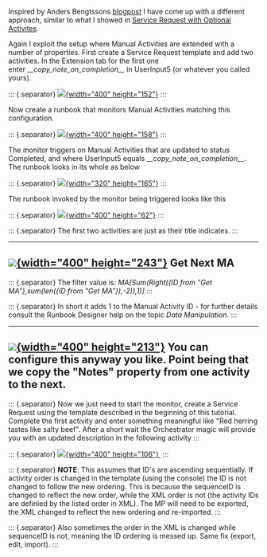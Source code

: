 ﻿Inspired by Anders Bengtssons [blogpost](http://contoso.se/blog/?p=3648)
I have come up with a different approach, similar to what I showed
in [Service Request with Optional
Activites](http://codebeaver.blogspot.dk/2013/11/service-request-with-optional-activites.html).

Again I exploit the setup where Manual Activities are extended with a
number of properties. First create a Service Request template and add
two activities. In the Extension tab for the first one
enter *\_\_copy\_note\_on\_completion\_\_* in UserInput5 (or whatever
you called yours).


::: {.separator}
[![](//1.bp.blogspot.com/-PdWh1iyKURc/UnrGbIONzHI/AAAAAAAACzk/8GdgXqkUNcg/s400/11.png){width="400"
height="152"}](//1.bp.blogspot.com/-PdWh1iyKURc/UnrGbIONzHI/AAAAAAAACzk/8GdgXqkUNcg/s1600/11.png)
:::

Now create a runbook that monitors Manual Activities matching this
configuration.

::: {.separator}
[![](//3.bp.blogspot.com/-WJ-bZo_1-aM/UnwF3m8lZmI/AAAAAAAACz0/PNc6VFu5wNs/s400/1.png){width="400"
height="158"}](//3.bp.blogspot.com/-WJ-bZo_1-aM/UnwF3m8lZmI/AAAAAAAACz0/PNc6VFu5wNs/s1600/1.png)
:::

The monitor triggers on Manual Activities that are updated to status
Completed, and where UserInput5
equals *\_\_copy\_note\_on\_completion\_\_*. The runbook looks in its
whole as below

::: {.separator}
[![](//4.bp.blogspot.com/-YMAQQTXCV2k/UnwGna6stGI/AAAAAAAACz8/cerQ27cd76k/s320/2.png){width="320"
height="165"}](//4.bp.blogspot.com/-YMAQQTXCV2k/UnwGna6stGI/AAAAAAAACz8/cerQ27cd76k/s1600/2.png)
:::

The runbook invoked by the monitor being triggered looks like this

::: {.separator}
[![](//2.bp.blogspot.com/-FiYUrMtb0Dc/UnwG-ppeGxI/AAAAAAAAC0E/A9bVLyq2Uho/s400/3.png){width="400"
height="62"}](//2.bp.blogspot.com/-FiYUrMtb0Dc/UnwG-ppeGxI/AAAAAAAAC0E/A9bVLyq2Uho/s1600/3.png)
:::

::: {.separator}
The first two activities are just as their title indicates.
:::

  ------------------------------------------------------------------------------------------------------------------------------------------------------------------------------------------------------
  [![](//1.bp.blogspot.com/-0dwblzQByFE/Unz6fcJm9tI/AAAAAAAAC0U/Gsjf28XwVX4/s400/12.png){width="400" height="243"}](//1.bp.blogspot.com/-0dwblzQByFE/Unz6fcJm9tI/AAAAAAAAC0U/Gsjf28XwVX4/s1600/12.png)
  Get Next MA
  ------------------------------------------------------------------------------------------------------------------------------------------------------------------------------------------------------

::: {.separator}
The filter value is: *MA\[Sum(Right({ID from \"Get MA\"},sum(len({ID
from \"Get MA\"}),-2)),1)\]*
:::

::: {.separator}
In short it adds 1 to the Manual Activity ID - for further details
consult the Runbook Designer help on the topic *Data Manipulation.*
:::

  ------------------------------------------------------------------------------------------------------------------------------------------------------------------------------------------------------
  [![](//4.bp.blogspot.com/-abXzQWm3Vzg/Unz7DWytg2I/AAAAAAAAC0c/c5EJZoVNcaw/s400/13.png){width="400" height="213"}](//4.bp.blogspot.com/-abXzQWm3Vzg/Unz7DWytg2I/AAAAAAAAC0c/c5EJZoVNcaw/s1600/13.png)
  You can configure this anyway you like. Point being that we copy the \"Notes\" property from one activity to the next.
  ------------------------------------------------------------------------------------------------------------------------------------------------------------------------------------------------------

::: {.separator}
Now we just need to start the monitor, create a Service Request using
the template described in the beginning of this tutorial. Complete the
first activity and enter something meaningful like \"Red herring tastes
like salty beef\". After a short wait the Orchestrator magic will
provide you with an updated description in the following activity
:::

::: {.separator}
[![](//1.bp.blogspot.com/-uiygEvPALzw/Unz8tzSaTZI/AAAAAAAAC0o/O1Zb0qTOYmw/s400/14.png){width="400"
height="106"} ](//1.bp.blogspot.com/-uiygEvPALzw/Unz8tzSaTZI/AAAAAAAAC0o/O1Zb0qTOYmw/s1600/14.png)
:::

::: {.separator}
**NOTE**: This assumes that ID\'s are ascending sequentially. If
activity order is changed in the template (using the console) the ID is
not changed to follow the new ordering. This is because the sequenceID
is changed to reflect the new order, while the XML order is not (the
activity IDs are definied by the listed order in XML). The MP will need
to be exported, the XML changed to reflect the new ordering and
re-imported.
:::

::: {.separator}
Also sometimes the order in the XML is changed while sequenceID is not,
meaning the ID ordering is messed up. Same fix (export, edit, import).
:::

```

```
